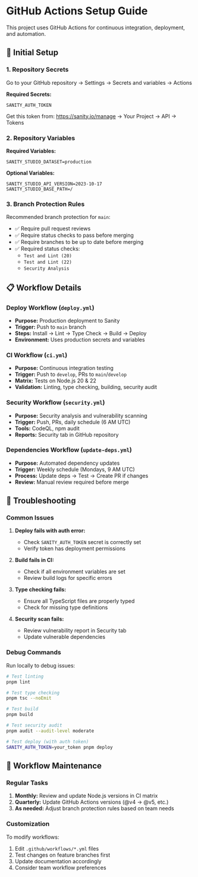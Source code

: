 # GitHub Actions Setup Guide

This project uses GitHub Actions for continuous integration, deployment, and automation.

## 🔧 Initial Setup

### 1. Repository Secrets

Go to your GitHub repository → Settings → Secrets and variables → Actions

**Required Secrets:**
```
SANITY_AUTH_TOKEN
```
Get this token from: https://sanity.io/manage → Your Project → API → Tokens

### 2. Repository Variables

**Required Variables:**
```
SANITY_STUDIO_DATASET=production
```

**Optional Variables:**
```
SANITY_STUDIO_API_VERSION=2023-10-17
SANITY_STUDIO_BASE_PATH=/
```

### 3. Branch Protection Rules

Recommended branch protection for `main`:
- ✅ Require pull request reviews
- ✅ Require status checks to pass before merging
- ✅ Require branches to be up to date before merging
- ✅ Required status checks:
  - `Test and Lint (20)`
  - `Test and Lint (22)`
  - `Security Analysis`

## 📋 Workflow Details

### Deploy Workflow (`deploy.yml`)
- **Purpose:** Production deployment to Sanity
- **Trigger:** Push to `main` branch
- **Steps:** Install → Lint → Type Check → Build → Deploy
- **Environment:** Uses production secrets and variables

### CI Workflow (`ci.yml`)
- **Purpose:** Continuous integration testing
- **Trigger:** Push to `develop`, PRs to `main`/`develop`
- **Matrix:** Tests on Node.js 20 & 22
- **Validation:** Linting, type checking, building, security audit

### Security Workflow (`security.yml`)
- **Purpose:** Security analysis and vulnerability scanning
- **Trigger:** Push, PRs, daily schedule (6 AM UTC)
- **Tools:** CodeQL, npm audit
- **Reports:** Security tab in GitHub repository

### Dependencies Workflow (`update-deps.yml`)
- **Purpose:** Automated dependency updates
- **Trigger:** Weekly schedule (Mondays, 9 AM UTC)
- **Process:** Update deps → Test → Create PR if changes
- **Review:** Manual review required before merge

## 🚨 Troubleshooting

### Common Issues

1. **Deploy fails with auth error:**
   - Check `SANITY_AUTH_TOKEN` secret is correctly set
   - Verify token has deployment permissions

2. **Build fails in CI:**
   - Check if all environment variables are set
   - Review build logs for specific errors

3. **Type checking fails:**
   - Ensure all TypeScript files are properly typed
   - Check for missing type definitions

4. **Security scan fails:**
   - Review vulnerability report in Security tab
   - Update vulnerable dependencies

### Debug Commands

Run locally to debug issues:
```bash
# Test linting
pnpm lint

# Test type checking  
pnpm tsc --noEmit

# Test build
pnpm build

# Test security audit
pnpm audit --audit-level moderate

# Test deploy (with auth token)
SANITY_AUTH_TOKEN=your_token pnpm deploy
```

## 🔄 Workflow Maintenance

### Regular Tasks

1. **Monthly:** Review and update Node.js versions in CI matrix
2. **Quarterly:** Update GitHub Actions versions (@v4 → @v5, etc.)
3. **As needed:** Adjust branch protection rules based on team needs

### Customization

To modify workflows:
1. Edit `.github/workflows/*.yml` files
2. Test changes on feature branches first
3. Update documentation accordingly
4. Consider team workflow preferences